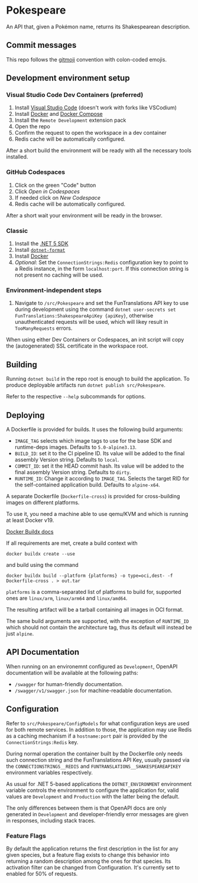 # Pokespeare

An API that, given a Pokémon name, returns its Shakespearean description.

## Commit messages

This repo follows the [gitmoji](https://gitmoji.dev) convention with colon-coded
emojis.

## Development environment setup

### Visual Studio Code Dev Containers (preferred)

1. Install [Visual Studio Code](https://code.visualstudio.com/)
(doesn't work with forks like VSCodium)
1. Install [Docker](https://docs.docker.com/get-docker/) and
[Docker Compose](https://github.com/docker/compose)
1. Install the `Remote Development` extension pack
1. Open the repo
1. Confirm the request to open the workspace in a dev container
1. Redis cache will be automatically configured.

After a short build the environment will be ready with all the necessary tools
installed.

### GitHub Codespaces

1. Click on the green "Code" button
1. Click _Open in Codespaces_
1. If needed click on _New Codespace_
1. Redis cache will be automatically configured.

After a short wait your environment will be ready in the browser.

### Classic

1. Install the [.NET 5 SDK](https://dotnet.microsoft.com/download)
1. Install [`dotnet-format`](https://github.com/dotnet/format)
1. Install [Docker](https://docs.docker.com/get-docker/)
1. _Optional_: Set the `ConnectionStrings:Redis` configuration key to point to a
Redis instance, in the form `localhost:port`. If this connection string is not
present no caching will be used.

### Environment-independent steps
1. Navigate to `/src/Pokespeare` and set the FunTranslations API key to use
during development using the command
`dotnet user-secrets set FunTranslations:ShakespeareApiKey {apiKey}`, otherwise
unauthenticated requests will be used, which will likey result in
`TooManyRequests` errors.

When using either Dev Containers or Codespaces, an init script will copy the
(autogenerated) SSL certificate in the workspace root.

## Building

Running `dotnet build` in the repo root is enough to build the application.
To produce deployable artifacts run `dotnet publish src/Pokespeare`.

Refer to the respective `--help` subcommands for options.

## Deploying

A Dockerfile is provided for builds. It uses the following build arguments:

- `IMAGE_TAG` selects which image tags to use for the base SDK and runtime-deps
images. Defaults to `5.0-alpine3.13`.
- `BUILD_ID`: set it to the CI pipeline ID. Its value will be added to the final
assembly Version string. Defaults to `local`.
- `COMMIT_ID`: set it the HEAD commit hash. Its value will be added to the final
assembly Version string. Defaults to `dirty`.
- `RUNTIME_ID`: Change it according to `IMAGE_TAG`. Selects the target RID for
the self-contained application build. Defaults to `alpine-x64`.

A separate Dockerfile (`Dockerfile-cross`) is provided for cross-building images
on different platforms.

To use it, you need a machine able to use qemu/KVM and which is running at least
Docker v19.

[Docker Buildx docs](https://docs.docker.com/buildx/working-with-buildx/)

If all requirements are met, create a build context with

`docker buildx create --use`

and build using the command

`docker buildx build --platform {platforms} -o type=oci,dest- -f Dockerfile-cross . > out.tar`

`platforms` is a comma-separated list of platforms to build for, supported ones
are `linux/arm`, `linux/arm64` and `linux/amd64`.

The resulting artifact will be a tarball containing all images in OCI format.

The same build arguments are supported, with the exception of `RUNTIME_ID` which
should not contain the architecture tag, thus its default will instead be just
`alpine`.

## API Documentation
When running on an environemnt configured as `Development`, OpenAPI
documentation will be available at the following paths:

- `/swagger` for human-friendly documentation.
- `/swagger/v1/swagger.json` for machine-readable documentation.

## Configuration

Refer to `src/Pokespeare/ConfigModels` for what configuration keys are used for
both remote services.
In addition to those, the application may use Redis as a caching mechanism if a
`hostname:port` pair is provided by the `ConnectionStrings:Redis` key.

During normal operation the container built by the Dockerfile only needs such
connection string and the FunTranslations API Key, usually passed via the
`CONNECTIONSTRINGS__REDIS` and `FUNTRANSLATIONS__SHAKESPEAREAPIKEY` environment
variables respectively.

As usual for .NET 5-based applications the `DOTNET_ENVIRONMENT` environment
variable controls the environment to configure the application for, valid
values are `Development` and `Production` with the latter being the default.

The only differences between them is that OpenAPI docs are only generated in
`Development` and developer-friendly error messages are given in responses,
including stack traces.

### Feature Flags

By default the application returns the first description in the list for any
given species, but a feature flag exists to change this behavior into
returning a random description among the ones for that species.
Its activation filter can be changed from Configuration. It's currently set
to enabled for 50% of requests.
